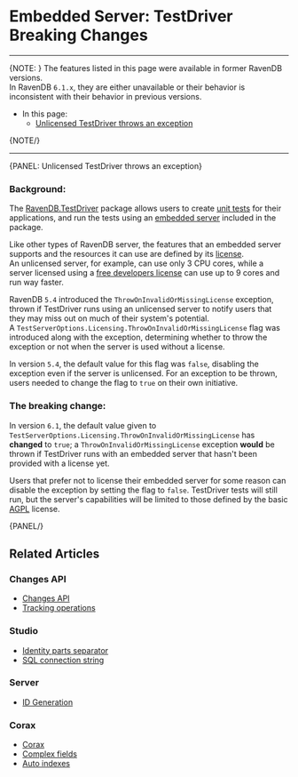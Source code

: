 # Embedded Server: TestDriver Breaking Changes
---

{NOTE: }
The features listed in this page were available in former RavenDB versions.  
In RavenDB `6.1.x`, they are either unavailable or their behavior is inconsistent 
with their behavior in previous versions.  

* In this page:  
   * [Unlicensed TestDriver throws an exception](../../migration/embedded/testdriver-breaking-changes#unlicensed-testdriver-throws-an-exception)  

{NOTE/}

---

{PANEL: Unlicensed TestDriver throws an exception}

### Background:

The [RavenDB.TestDriver](https://www.nuget.org/packages/RavenDB.TestDriver/) package 
allows users to create [unit tests](../../start/test-driver) for their applications, 
and run the tests using an [embedded server](../../server/embedded) included in the package.  

Like other types of RavenDB server, the features that an embedded server supports 
and the resources it can use are defined by its [license](https://ravendb.net/buy).  
An unlicensed server, for example, can use only 3 CPU cores, while a server 
licensed using a [free developers license](https://ravendb.net/buy#developer) 
can use up to 9 cores and run way faster.  

RavenDB `5.4` introduced the `ThrowOnInvalidOrMissingLicense` exception, thrown 
if TestDriver runs using an unlicensed server to notify users that they may miss out 
on much of their system's potential.  
A `TestServerOptions.Licensing.ThrowOnInvalidOrMissingLicense` flag was introduced 
along with the exception, determining whether to throw the exception or not when the 
server is used without a license.  

In version `5.4`, the default value for this flag was `false`, disabling the exception 
even if the server is unlicensed. For an exception to be thrown, users needed to change 
the flag to `true` on their own initiative.  

### The breaking change:

In version `6.1`, the default value given to `TestServerOptions.Licensing.ThrowOnInvalidOrMissingLicense` 
has **changed** to `true`; a `ThrowOnInvalidOrMissingLicense` exception **would** 
be thrown if TestDriver runs with an embedded server that hasn't been provided with 
a license yet.  

Users that prefer not to license their embedded server for some reason can disable 
the exception by setting the flag to `false`. TestDriver tests will still run, but 
the server's capabilities will be limited to those defined by the basic 
[AGPL](https://ravendb.net/legal/ravendb/commercial-license-eula) license.  

{PANEL/}

## Related Articles

### Changes API
- [Changes API](../../client-api/changes/what-is-changes-api)  
- [Tracking operations](../../client-api/changes/how-to-subscribe-to-operation-changes)  

### Studio
- [Identity parts separator](../../studio/server/client-configuration#set-the-client-configuration-(server-wide))  
- [SQL connection string](../../studio/database/tasks/import-data/import-from-sql#create-a-new-import-configuration)  

### Server
- [ID Generation](../../server/kb/document-identifier-generation#id-generation-by-server)

### Corax
- [Corax](../../indexes/search-engine/corax)  
- [Complex fields](../../indexes/search-engine/corax#handling-of-complex-json-objects)  
- [Auto indexes](../../indexes/search-engine/corax#if-corax-encounters-a-complex-property-while-indexing)  
